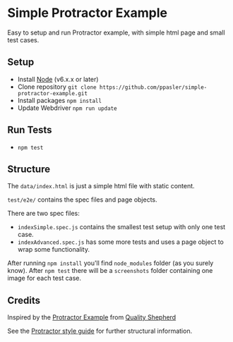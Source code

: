 # Simple Protractor Example

Easy to setup and run Protractor example, with simple html page and small test cases.  

## Setup
* Install [Node](http://nodejs.org) (v6.x.x or later)
* Clone repository `git clone https://github.com/ppasler/simple-protractor-example.git`
* Install packages `npm install`
* Update Webdriver `npm run update`

## Run Tests
* `npm test`

## Structure
The `data/index.html` is just a simple html file with static content.

`test/e2e/` contains the spec files and page objects. 

There are two spec files:
* `indexSimple.spec.js` contains the smallest test setup with only one test case.
* `indexAdvanced.spec.js` has some more tests and uses a page object to wrap some functionality.

After running `npm install` you'll find `node_modules` folder (as you surely know). 
After `npm test` there will be a `screenshots` folder containing one image for each test case.

## Credits

Inspired by the [Protractor Example](https://github.com/qualityshepherd/protractor_example.git) from [Quality Shepherd](https://qualityshepherd.com)

See the [Protractor style guide](https://github.com/angular/protractor/blob/master/docs/style-guide.md) for further structural information.
